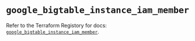 # `google_bigtable_instance_iam_member`

Refer to the Terraform Registory for docs: [`google_bigtable_instance_iam_member`](https://www.terraform.io/docs/providers/google-beta/r/google_bigtable_instance_iam_member).
